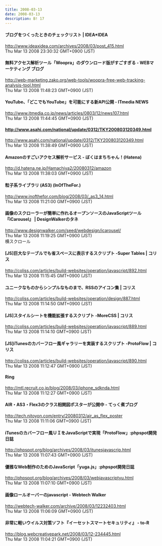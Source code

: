 ```yaml
---
title: 2008-03-13
date: 2008-03-13
description: B! 17
---
```


#### ブログをつくったときのチェックリスト | IDEA*IDEA
http://www.ideaxidea.com/archives/2008/03/post_415.html<br>
Thu Mar 13 2008 23:30:32 GMT+0900 (JST)<br>


#### 無料アクセス解析ツール「Woopra」のダウンロード版がすごすぎる - WEBマーケティング ブログ
http://web-marketing.zako.org/web-tools/woopra-free-web-tracking-analysis-tool.html<br>
Thu Mar 13 2008 11:48:23 GMT+0900 (JST)<br>


####  YouTube、「どこでもYouTube」を可能にする新API公開 - ITmedia NEWS
http://www.itmedia.co.jp/news/articles/0803/12/news107.html<br>
Thu Mar 13 2008 11:44:45 GMT+0900 (JST)<br>


#### http://www.asahi.com/national/update/0312/TKY200803120349.html
http://www.asahi.com/national/update/0312/TKY200803120349.html<br>
Thu Mar 13 2008 11:38:49 GMT+0900 (JST)<br>


#### Amazonのすごいアクセス解析サービス - ぼくはまちちゃん！(Hatena)
http://d.hatena.ne.jp/Hamachiya2/20080312/amazon<br>
Thu Mar 13 2008 11:38:03 GMT+0900 (JST)<br>


#### 粒子系ライブラリ (AS3) (InOfTheFor.)
http://www.inofthefor.com/blog/2008/03/_as3_14.html<br>
Thu Mar 13 2008 11:21:00 GMT+0900 (JST)<br>


#### 画像のスクローラーが簡単に作れるオープンソースのJavaScriptツール『iCarousel』 | DesignWalkerのタネ
http://www.designwalker.com/seed/webdesign/icarousel/<br>
Thu Mar 13 2008 11:19:25 GMT+0900 (JST)<br>
横スクロール 


####   [JS]巨大なテーブルでも省スペースに表示するスクリプト -Super Tables | コリス
http://coliss.com/articles/build-websites/operation/javascript/892.html<br>
Thu Mar 13 2008 11:15:45 GMT+0900 (JST)<br>


####   ユニークなものからシンプルなものまで、RSSのアイコン集 | コリス
http://coliss.com/articles/build-websites/operation/design/887.html<br>
Thu Mar 13 2008 11:14:50 GMT+0900 (JST)<br>


####   [JS]スタイルシートを機能拡張するスクリプト -MoreCSS | コリス
http://coliss.com/articles/build-websites/operation/javascript/889.html<br>
Thu Mar 13 2008 11:14:10 GMT+0900 (JST)<br>


####   [JS]iTunesのカバーフロー風ギャラリーを実装するスクリプト -ProtoFlow | コリス
http://coliss.com/articles/build-websites/operation/javascript/890.html<br>
Thu Mar 13 2008 11:12:47 GMT+0900 (JST)<br>


#### Ring
http://mtl.recruit.co.jp/blog/2008/03/iphone_sdknda.html<br>
Thu Mar 13 2008 11:12:27 GMT+0900 (JST)<br>


#### AIR・AS3・Flex3のクラス相関図ポスターが公開中 - てっく煮ブログ
http://tech.nitoyon.com/entry/20080312/air_as_flex_poster<br>
Thu Mar 13 2008 11:11:06 GMT+0900 (JST)<br>


#### iTunesのカバーフロー風ＵＩをJavaScriptで実現「ProtoFlow」:phpspot開発日誌
http://phpspot.org/blog/archives/2008/03/itunesjavascrip.html<br>
Thu Mar 13 2008 11:07:43 GMT+0900 (JST)<br>


#### 優雅なWeb制作のためのJavaScript「yuga.js」:phpspot開発日誌
http://phpspot.org/blog/archives/2008/03/webjavascriptyu.html<br>
Thu Mar 13 2008 11:07:10 GMT+0900 (JST)<br>


#### 画像ロールオーバーのjavascript - Webtech Walker
http://webtech-walker.com/archive/2008/03/12232403.html<br>
Thu Mar 13 2008 11:06:09 GMT+0900 (JST)<br>


#### 非常に軽いウイルス対策ソフト『イーセットスマートセキュリティ』 - to-R
http://blog.webcreativepark.net/2008/03/12-234445.html<br>
Thu Mar 13 2008 11:04:21 GMT+0900 (JST)<br>


